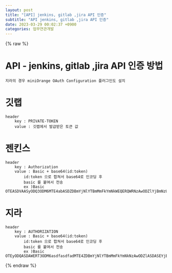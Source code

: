 ```yaml
---  
layout: post  
title: "[API] jenkins, gitlab ,jira API 인증"  
subtitle: "API jenkins, gitlab ,jira API 인증"  
date: 2023-03-29 00:02:37 +0900  
categories: 업무연관개발  
---  
```

{% raw %}  
# API - jenkins, gitlab ,jira API 인증 방법  
	지라의 경우 miniOrange OAuth Configuration 플러그인도 설치  
  
# 깃랩  
	header  
		key : PRIVATE-TOKEN  
		value : 깃랩에서 발급받은 토큰 값  
  
# 젠킨스  
	header  
		key : Authorization  
		value : Basic + base64(id:token)  
			id:token 으로 합쳐서 base64로 인코딩 후  
			basic 를 붙여서 전송  
			ex )Basic OTEASDVAASyODQ3ODM6MTE4abASDZDBmYjNlYTBmMmFkYmNkWEQERQWRNzAwODZlYjBmNzU2ZjVjMA==  
  
# 지라  
	header  
		key : AUTHORIZATION  
		value : Basic + base64(id:token)  
			id:token 으로 합쳐서 base64로 인코딩 후  
			basic 를 붙여서 전송  
			ex )Basic OTEyODQASDAWERT3ODM6asdfasdfadMTE4ZDBmYjNlYTBmMmFkYmNkNzAwODZlASDASEYjBmNzU2ZjVjMA==  
  
{% endraw %}